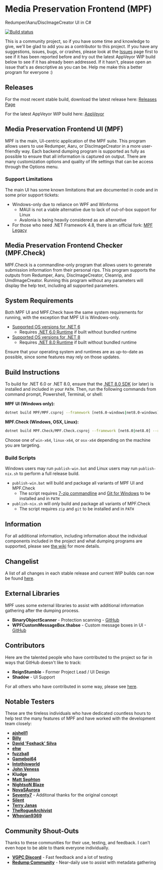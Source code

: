 # Media Preservation Frontend (MPF)

Redumper/Aaru/DiscImageCreator UI in C#

[![Build status](https://ci.appveyor.com/api/projects/status/3ldav3v0c373jeqa?svg=true)](https://ci.appveyor.com/project/mnadareski/MPF/build/artifacts)

This is a community project, so if you have some time and knowledge to give, we'll be glad to add you as a contributor to this project. If you have any suggestions, issues, bugs, or crashes, please look at the [Issues](https://github.com/SabreTools/MPF/issues) page first to see if it has been reported before and try out the latest AppVeyor WIP build below to see if it has already been addressed. If it hasn't, please open an issue that's as descriptive as you can be. Help me make this a better program for everyone :)

## Releases

For the most recent stable build, download the latest release here: [Releases Page](https://github.com/SabreTools/MPF/releases)

For the latest AppVeyor WIP build here: [AppVeyor](https://ci.appveyor.com/project/mnadareski/MPF/build/artifacts)

## Media Preservation Frontend UI (MPF)

MPF is the main, UI-centric application of the MPF suite. This program allows users to use Redumper, Aaru, or DiscImageCreator in a more user-friendly way. Each backend dumping program is supported as fully as possible to ensure that all information is captured on output. There are many customization options and quality of life settings that can be access through the Options menu.

### Support Limitations

The main UI has some known limitations that are documented in code and in some prior support tickets:

- Windows-only due to reliance on WPF and Winforms
  - MAUI is not a viable alternative due to lack of out-of-box support for Linux
  - Avalonia is being heavily considered as an alternative
- For those who need .NET Framework 4.8, there is an official fork: [MPF Legacy](https://github.com/Deterous/MPF-Legacy)

## Media Preservation Frontend Checker (MPF.Check)

MPF.Check is a commandline-only program that allows users to generate submission information from their personal rips. This program supports the outputs from Redumper, Aaru, DiscImageCreator, Cleanrip, and UmdImageCreator. Running this program without any parameters will display the help text, including all supported parameters.

## System Requirements

Both MPF UI and MPF.Check have the same system requirements for running, with the exception that MPF UI is Windows-only.

- [Supported OS versions for .NET 6](https://github.com/dotnet/core/blob/main/release-notes/6.0/supported-os.md)
  - Requires [.NET 6.0 Runtime](https://dotnet.microsoft.com/en-us/download/dotnet/6.0) if built without bundled runtime
- [Supported OS versions for .NET 8](https://github.com/dotnet/core/blob/main/release-notes/8.0/supported-os.md)
  - Requires [.NET 8.0 Runtime](https://dotnet.microsoft.com/en-us/download/dotnet/8.0) if built without bundled runtime

Ensure that your operating system and runtimes are as up-to-date as possible, since some features may rely on those updates.

## Build Instructions

To build for .NET 6.0 or .NET 8.0, ensure that the [.NET 8.0 SDK](https://dotnet.microsoft.com/en-us/download/dotnet/8.0) (or later) is installed and included in your `PATH`. Then, run the following commands from command prompt, Powershell, Terminal, or shell:

**MPF UI (Windows only):**

```bash
dotnet build MPF/MPF.csproj --framework [net6.0-windows|net8.0-windows] --runtime win-x64
```

**MPF.Check (Windows, OSX, Linux):**

```bash
dotnet build MPF.Check/MPF.Check.csproj --framework [net6.0|net8.0] --runtime [win-x64|linux-x64|osx-x64]
```

Choose one of `win-x64`, `linux-x64`, or `osx-x64` depending on the machine you are targeting.

### Build Scripts

Windows users may run `publish-win.bat` and Linux users may run `publish-nix.sh` to perform a full release build.

- `publish-win.bat` will build and package all variants of MPF UI and MPF.Check
  - The script requires [7-zip commandline](https://www.7-zip.org/download.html) and [Git for Windows](https://git-scm.com/downloads) to be installed and in `PATH`
- `publish-nix.sh` will _only_ build and package all variants of MPF.Check
  - The script requires `zip` and `git` to be installed and in `PATH`

## Information

For all additional information, including information about the individual components included in the project and what dumping programs are supported, please see [the wiki](https://github.com/SabreTools/MPF/wiki) for more details.

## Changelist

A list of all changes in each stable release and current WIP builds can now be found [here](https://github.com/SabreTools/MPF/blob/master/CHANGELIST.md).

## External Libraries

MPF uses some external libraries to assist with additional information gathering after the dumping process.

- **BinaryObjectScanner** - Protection scanning - [GitHub](https://github.com/SabreTools/BinaryObjectScanner)
- **WPFCustomMessageBox.thabse** - Custom message boxes in UI - [GitHub](https://github.com/thabse/WPFCustomMessageBox)

## Contributors

Here are the talented people who have contributed to the project so far in ways that GitHub doesn't like to track:

- **ReignStumble** - Former Project Lead / UI Design
- **Shadów** - UI Support

For all others who have contributed in some way, please see [here](https://github.com/SabreTools/MPF/graphs/contributors).

## Notable Testers

These are the tireless individuals who have dedicated countless hours to help test the many features of MPF and have worked with the development team closely:

- [**ajshell1**](https://github.com/ajshell1)
- [**Billy**](https://github.com/InternalLoss)
- [**David 'Foxhack' Silva**](https://github.com/FoxhackDN)
- [**ehw**](https://github.com/ehw)
- [**fuzzball**](https://github.com/fuzz6001)
- [**Gameboi64**](https://github.com/gameboi64)
- [**Intothisworld**](https://github.com/Intothisworld)
- [**John Veness**](https://github.com/JohnVeness)
- **Kludge**
- [**Matt Sephton**](https://github.com/gingerbeardman)
- [**NightsoN Blaze**](https://github.com/nightson)
- [**NovaSAurora**](https://github.com/NovaSAurora)
- [**Seventy7**](https://github.com/7Seventy7) - Additonal thanks for the original concept
- [**Silent**](https://github.com/CookiePLMonster)
- [**Terry Janas**](https://github.com/tjanas)
- [**TheRogueArchivist**](https://github.com/TheRogueArchivist)
- [**Whovian9369**](https://github.com/Whovian9369)

## Community Shout-Outs

Thanks to these communities for their use, testing, and feedback. I can't even hope to be able to thank everyone individually.

- [**VGPC Discord**](https://discord.gg/AHTfxQV) - Fast feedback and a lot of testing
- [**Redump Community**](http://redump.org/) - Near-daily use to assist with metadata gathering
